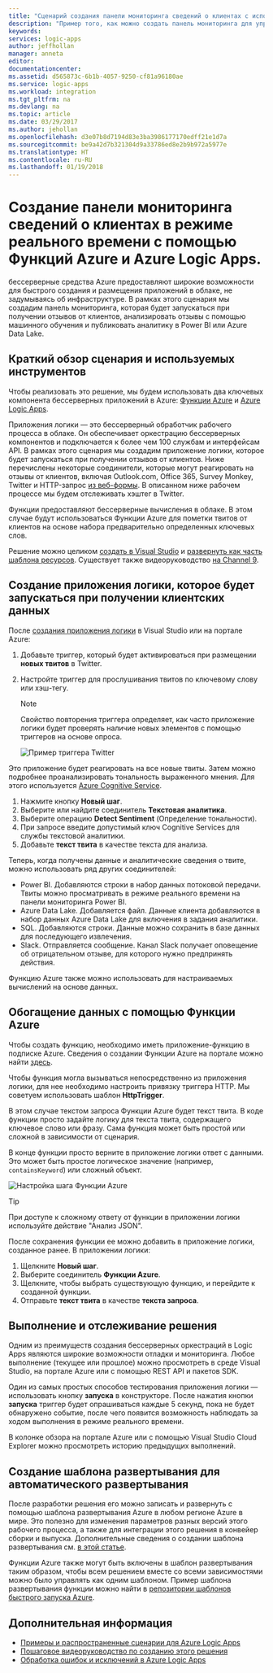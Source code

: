 ```yaml
---
title: "Сценарий создания панели мониторинга сведений о клиентах с использованием беcсерверных средств в Azure | Документация Майкрософт"
description: "Пример того, как можно создать панель мониторинга для управления отзывами от клиентов, социальными данными и многим другим с помощью Функций Azure и Azure Logic Apps."
keywords: 
services: logic-apps
author: jeffhollan
manager: anneta
editor: 
documentationcenter: 
ms.assetid: d565873c-6b1b-4057-9250-cf81a96180ae
ms.service: logic-apps
ms.workload: integration
ms.tgt_pltfrm: na
ms.devlang: na
ms.topic: article
ms.date: 03/29/2017
ms.author: jehollan
ms.openlocfilehash: d3e07b8d7194d83e3ba3986177170edff21e1d7a
ms.sourcegitcommit: be9a42d7b321304d9a33786ed8e2b9b972a5977e
ms.translationtype: HT
ms.contentlocale: ru-RU
ms.lasthandoff: 01/19/2018
---
```

# <a name="create-a-real-time-customer-insights-dashboard-with-azure-logic-apps-and-azure-functions"></a>Создание панели мониторинга сведений о клиентах в режиме реального времени с помощью Функций Azure и Azure Logic Apps.

беcсерверные средства Azure предоставляют широкие возможности для быстрого создания и размещения приложений в облаке, не задумываясь об инфраструктуре.  В рамках этого сценария мы создадим панель мониторинга, которая будет запускаться при получении отзывов от клиентов, анализировать отзывы с помощью машинного обучения и публиковать аналитику в Power BI или Azure Data Lake.

## <a name="overview-of-the-scenario-and-tools-used"></a>Краткий обзор сценария и используемых инструментов

Чтобы реализовать это решение, мы будем использовать два ключевых компонента беcсерверных приложений в Azure: [Функции Azure](https://azure.microsoft.com/services/functions/) и [Azure Logic Apps](https://azure.microsoft.com/services/logic-apps/).

Приложения логики — это беcсерверный обработчик рабочего процесса в облаке.  Он обеспечивает оркестрацию беcсерверных компонентов и подключается к более чем 100 службам и интерфейсам API.  В рамках этого сценария мы создадим приложение логики, которое будет запускаться при получении отзывов от клиентов.  Ниже перечислены некоторые соединители, которые могут реагировать на отзывы от клиентов, включая Outlook.com, Office 365, Survey Monkey, Twitter и HTTP-запрос [из веб-формы](https://blogs.msdn.microsoft.com/logicapps/2017/01/30/calling-a-logic-app-from-an-html-form/).  В описанном ниже рабочем процессе мы будем отслеживать хэштег в Twitter.

Функции предоставляют беcсерверные вычисления в облаке.  В этом случае будут использоваться Функции Azure для пометки твитов от клиентов на основе набора предварительно определенных ключевых слов.

Решение можно целиком [создать в Visual Studio](logic-apps-deploy-from-vs.md) и [развернуть как часть шаблона ресурсов](logic-apps-create-deploy-template.md).  Существует также видеоруководство [на Channel 9](http://aka.ms/logicappsdemo).

## <a name="build-the-logic-app-to-trigger-on-customer-data"></a>Создание приложения логики, которое будет запускаться при получении клиентских данных

После [создания приложения логики](quickstart-create-first-logic-app-workflow.md) в Visual Studio или на портале Azure:

1. Добавьте триггер, который будет активироваться при размещении **новых твитов** в Twitter.
2. Настройте триггер для прослушивания твитов по ключевому слову или хэш-тегу.

   > [!NOTE]
   > Свойство повторения триггера определяет, как часто приложение логики будет проверять наличие новых элементов с помощью триггеров на основе опроса.

   ![Пример триггера Twitter][1]

Это приложение будет реагировать на все новые твиты.  Затем можно подробнее проанализировать тональность выраженного мнения.  Для этого используется [Azure Cognitive Service](https://azure.microsoft.com/services/cognitive-services/).

1. Нажмите кнопку **Новый шаг**.
1. Выберите или найдите соединитель **Текстовая аналитика**.
1. Выберите операцию **Detect Sentiment** (Определение тональности).
1. При запросе введите допустимый ключ Cognitive Services для службы текстовой аналитики.
1. Добавьте **текст твита** в качестве текста для анализа.

Теперь, когда получены данные и аналитические сведения о твите, можно использовать ряд других соединителей:
* Power BI. Добавляются строки в набор данных потоковой передачи. Твиты можно просматривать в режиме реального времени на панели мониторинга Power BI.
* Azure Data Lake. Добавляется файл. Данные клиента добавляются в набор данных Azure Data Lake для включения в задания аналитики.
* SQL. Добавляются строки. Данные можно сохранить в базе данных для последующего извлечения.
* Slack. Отправляется сообщение. Канал Slack получает оповещение об отрицательном отзыве, для которого нужно предпринять действия.

Функцию Azure также можно использовать для настраиваемых вычислений на основе данных.

## <a name="enriching-the-data-with-an-azure-function"></a>Обогащение данных с помощью Функции Azure

Чтобы создать функцию, необходимо иметь приложение-функцию в подписке Azure.  Сведения о создании Функции Azure на портале можно найти [здесь](../azure-functions/functions-create-first-azure-function-azure-portal.md).

Чтобы функция могла вызываться непосредственно из приложения логики, для нее необходимо настроить привязку триггера HTTP.  Мы советуем использовать шаблон **HttpTrigger**.

В этом случае текстом запроса Функции Azure будет текст твита.  В коде функции просто задайте логику для текста твита, содержащего ключевое слово или фразу.  Сама функция может быть простой или сложной в зависимости от сценария.

В конце функции просто верните в приложение логики ответ с данными.  Это может быть простое логическое значение (например, `containsKeyword`) или сложный объект.

![Настройка шага Функции Azure][2]

> [!TIP]
> При доступе к сложному ответу от функции в приложении логики используйте действие "Анализ JSON".

После сохранения функции ее можно добавить в приложение логики, созданное ранее.  В приложении логики:

1. Щелкните **Новый шаг**.
1. Выберите соединитель **Функции Azure**.
1. Щелкните, чтобы выбрать существующую функцию, и перейдите к созданной функции.
1. Отправьте **текст твита** в качестве **текста запроса**.

## <a name="running-and-monitoring-the-solution"></a>Выполнение и отслеживание решения

Одним из преимуществ создания беcсерверных оркестраций в Logic Apps являются широкие возможности отладки и мониторинга.  Любое выполнение (текущее или прошлое) можно просмотреть в среде Visual Studio, на портале Azure или с помощью REST API и пакетов SDK.

Один из самых простых способов тестирования приложения логики — использовать кнопку **запуска** в конструкторе.  После нажатия кнопки **запуска** триггер будет опрашиваться каждые 5 секунд, пока не будет обнаружено событие, после чего появится возможность наблюдать за ходом выполнения в режиме реального времени.

В колонке обзора на портале Azure или с помощью Visual Studio Cloud Explorer можно просмотреть историю предыдущих выполнений.

## <a name="creating-a-deployment-template-for-automated-deployments"></a>Создание шаблона развертывания для автоматического развертывания

После разработки решения его можно записать и развернуть с помощью шаблона развертывания Azure в любом регионе Azure в мире.  Это полезно для изменения параметров разных версий этого рабочего процесса, а также для интеграции этого решения в конвейер сборки и выпуска.  Дополнительные сведения о создании шаблона развертывания см. [в этой статье](logic-apps-create-deploy-template.md).

Функции Azure также могут быть включены в шаблон развертывания таким образом, чтобы всем решением вместе со всеми зависимостями можно было управлять как одним шаблоном.  Пример шаблона развертывания функции можно найти в [репозитории шаблонов быстрого запуска Azure](https://github.com/Azure/azure-quickstart-templates/tree/master/101-function-app-create-dynamic).

## <a name="next-steps"></a>Дополнительная информация

* [Примеры и распространенные сценарии для Azure Logic Apps](logic-apps-examples-and-scenarios.md)
* [Пошаговое видеоруководство по созданию этого решения](http://aka.ms/logicappsdemo)
* [Обработка ошибок и исключений в Azure Logic Apps](logic-apps-exception-handling.md)

<!-- Image References -->
[1]: ./media/logic-apps-scenario-social-serverless/twitter.png
[2]: ./media/logic-apps-scenario-social-serverless/function.png